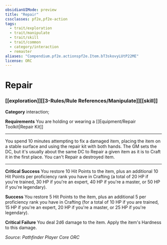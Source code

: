 ```yaml
---
obsidianUIMode: preview
title: "Repair"
cssclasses: pf2e,pf2e-action
tags:
  - trait/exploration
  - trait/manipulate
  - trait/skill
  - trait/common
  - category/interaction
  - remaster
aliases: "Compendium.pf2e.actionspf2e.Item.bT3skovyLUtP22ME"
license: ORC
---
```

# Repair

### [[exploration]][[3-Rules/Rule References/Manipulate]][[skill]]

**Category** interaction; 




**Requirements** You are holding or wearing a [[Equipment/Repair Toolkit|Repair Kit]]

* * *

You spend 10 minutes attempting to fix a damaged item, placing the item on a stable surface and using the repair kit with both hands. The GM sets the DC, but it's usually about the same DC to Repair a given item as it is to Craft it in the first place. You can't Repair a destroyed item.

* * *

**Critical Success** You restore 10 Hit Points to the item, plus an additional 10 Hit Points per proficiency rank you have in Crafting (a total of 20 HP if you're trained, 30 HP if you're an expert, 40 HP if you're a master, or 50 HP if you're legendary).

**Success** You restore 5 Hit Points to the item, plus an additional 5 per proficiency rank you have in Crafting (for a total of 10 HP if you are trained, 15 HP if you're an expert, 20 HP if you're a master, or 25 HP if you're legendary).

**Critical Failure** You deal 2d6 damage to the item. Apply the item's Hardness to this damage.

*Source: Pathfinder Player Core*
*ORC*